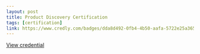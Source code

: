 ```yaml
---
layout: post
title: Product Discovery Certification
tags: [certification]
link: https://www.credly.com/badges/dda8d492-0fb4-4b50-aafa-5722e25a365a/public_url
---
```


<a href="https://www.credly.com/badges/dda8d492-0fb4-4b50-aafa-5722e25a365a/public_url" target="_blank">View credential</a>